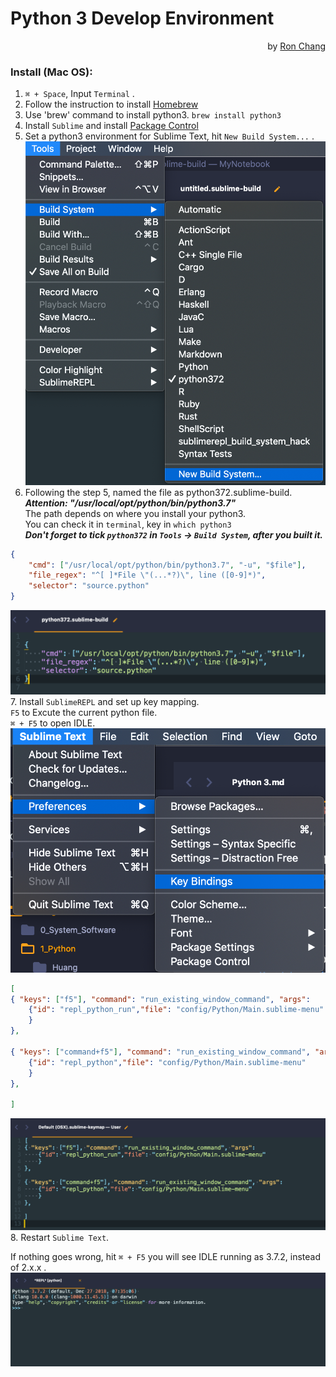 # Python 3 Develop Environment  
<p align="right""> by <a href="https://github.com/Ron-Chang">Ron Chang</a></p>  

### Install (Mac OS):  
1. `⌘ + Space`, Input `Terminal` .
2. Follow the instruction to install [Homebrew](https://brew.sh)  
3. Use 'brew' command to install python3. `brew install python3`  
4. Install `Sublime` and install [Package Control](https://packagecontrol.io/installation)  
5. Set a python3 environment for Sublime Text, hit `New Build System...` . ![Build systme](buildSYS.png)
6. Following the step 5, named the file as python372.sublime-build.  
*__Attention: "/usr/local/opt/python/bin/python3.7"__*  
The path depends on where you install your python3.  
You can check it in `terminal`, key in `which python3`  
__*Don't forget to tick `python372` in `Tools` -> `Build System`, after you built it.*__  

```json
{
    "cmd": ["/usr/local/opt/python/bin/python3.7", "-u", "$file"],
    "file_regex": "^[ ]*File \"(...*?)\", line ([0-9]*)",
    "selector": "source.python"
}
```
![SYScommand.png](SYScommand.png)  
7. Install `SublimeREPL` and set up key mapping.  
`F5` to Excute the current python file.  
`⌘ + F5` to open IDLE.
![keyBinding.png](keyBinding.png)  

```json
[
{ "keys": ["f5"], "command": "run_existing_window_command", "args":
    {"id": "repl_python_run","file": "config/Python/Main.sublime-menu"
    }
},

{ "keys": ["command+f5"], "command": "run_existing_window_command", "args":
    {"id": "repl_python","file": "config/Python/Main.sublime-menu"
    }
},

]
```
![keyBindingSetting.png](keyBindingSetting.png)  
8. Restart `Sublime Text`.  

If nothing goes wrong, hit `⌘ + F5` you will see IDLE running as 3.7.2, instead of 2.x.x .
![Done.png](Done.png)
